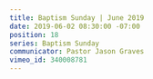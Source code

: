 ```yaml
---
title: Baptism Sunday | June 2019
date: 2019-06-02 08:30:00 -07:00
position: 18
series: Baptism Sunday
communicator: Pastor Jason Graves
vimeo_id: 340008781
---
```


